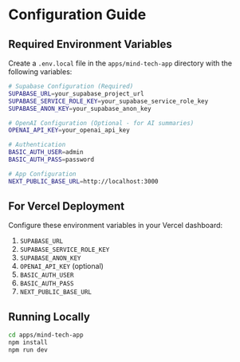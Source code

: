# Configuration Guide

## Required Environment Variables

Create a `.env.local` file in the `apps/mind-tech-app` directory with the following variables:

```bash
# Supabase Configuration (Required)
SUPABASE_URL=your_supabase_project_url
SUPABASE_SERVICE_ROLE_KEY=your_supabase_service_role_key
SUPABASE_ANON_KEY=your_supabase_anon_key

# OpenAI Configuration (Optional - for AI summaries)
OPENAI_API_KEY=your_openai_api_key

# Authentication
BASIC_AUTH_USER=admin
BASIC_AUTH_PASS=password

# App Configuration
NEXT_PUBLIC_BASE_URL=http://localhost:3000
```

## For Vercel Deployment

Configure these environment variables in your Vercel dashboard:

1. `SUPABASE_URL`
2. `SUPABASE_SERVICE_ROLE_KEY` 
3. `SUPABASE_ANON_KEY`
4. `OPENAI_API_KEY` (optional)
5. `BASIC_AUTH_USER`
6. `BASIC_AUTH_PASS`
7. `NEXT_PUBLIC_BASE_URL`

## Running Locally

```bash
cd apps/mind-tech-app
npm install
npm run dev
```
